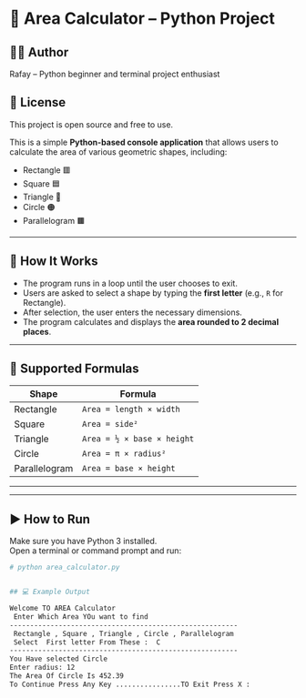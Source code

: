 # 📐 Area Calculator – Python Project

## 👨‍💻 Author

Rafay – Python beginner and terminal project enthusiast

## 📜 License

This project is open source and free to use.

This is a simple **Python-based console application** that allows users to calculate the area of various geometric shapes, including:

- Rectangle 🟥
- Square 🟦
- Triangle 🔺
- Circle 🟠
- Parallelogram 🟫

---

## 🚀 How It Works

- The program runs in a loop until the user chooses to exit.
- Users are asked to select a shape by typing the **first letter** (e.g., `R` for Rectangle).
- After selection, the user enters the necessary dimensions.
- The program calculates and displays the **area rounded to 2 decimal places**.

---

## 🧮 Supported Formulas

| Shape         | Formula                              |
|---------------|---------------------------------------|
| Rectangle     | `Area = length × width`              |
| Square        | `Area = side²`                       |
| Triangle      | `Area = ½ × base × height`           |
| Circle        | `Area = π × radius²`                 |
| Parallelogram | `Area = base × height`               |

---


---

## ▶️ How to Run

Make sure you have Python 3 installed.  
Open a terminal or command prompt and run:

```bash
# python area_calculator.py


## 💻 Example Output

Welcome TO AREA Calculator
 Enter Which Area YOu want to find
--------------------------------------------------------
 Rectangle , Square , Triangle , Circle , Parallelogram 
 Select  First letter From These :  C
--------------------------------------------------------
You Have selected Circle
Enter radius: 12
The Area Of Circle Is 452.39
To Continue Press Any Key ................TO Exit Press X :